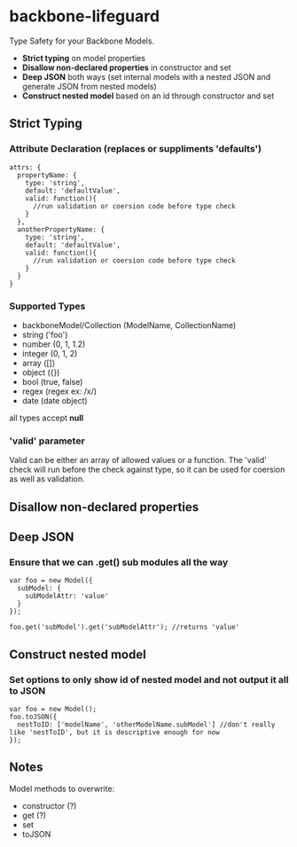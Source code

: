 backbone-lifeguard
==================

Type Safety for your Backbone Models.

* **Strict typing** on model properties
* **Disallow non-declared properties** in constructor and set
* **Deep JSON** both ways (set internal models with a nested JSON and generate JSON from nested models)
* **Construct nested model** based on an id through constructor and set

## Strict Typing

### Attribute Declaration (replaces or suppliments 'defaults')

```
attrs: {
  propertyName: {
    type: 'string',
    default: 'defaultValue',
    valid: function(){
      //run validation or coersion code before type check
    }
  },
  anotherPropertyName: {
    type: 'string',
    default: 'defaultValue',
    valid: function(){
      //run validation or coersion code before type check
    }
  }
}
```

### Supported Types

* backboneModel/Collection (ModelName, CollectionName)
* string ('foo')
* number (0, 1, 1.2)
* integer (0, 1, 2)
* array ([])
* object ({})
* bool (true, false)
* regex (regex ex: /x/)
* date (date object)

all types accept **null**

### 'valid' parameter

Valid can be either an array of allowed values or a function.  The 'valid' check will run before the check against type, so it can be used for coersion as well as validation.

## Disallow non-declared properties

## Deep JSON

### Ensure that we can .get() sub modules all the way

```
var foo = new Model({
  subModel: {
    subModelAttr: 'value' 
  }
});

foo.get('subModel').get('subModelAttr'); //returns 'value'
```

## Construct nested model

### Set options to only show id of nested model and not output it all to JSON

```
var foo = new Model();
foo.toJSON({
  nestToID: ['modelName', 'otherModelName.subModel'] //don't really like 'nestToID', but it is descriptive enough for now 
});
```

## Notes

Model methods to overwrite:

* constructor (?)
* get (?)
* set
* toJSON





